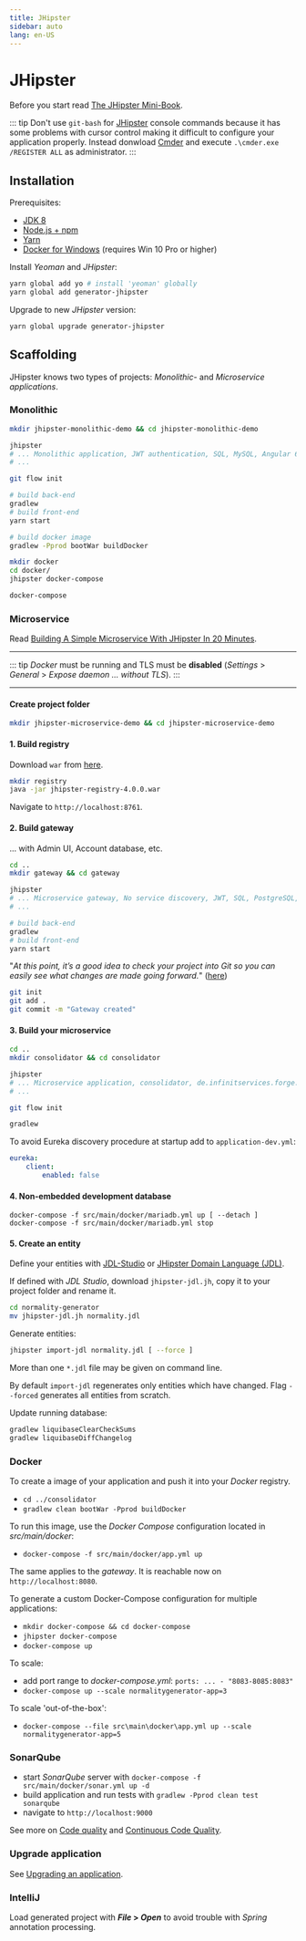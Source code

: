 ```yaml
---
title: JHipster
sidebar: auto
lang: en-US
---
```

# JHipster

Before you start read [The JHipster Mini-Book](https://www.infoq.com/minibooks/jhipster-4x-mini-book).

::: tip
Don't use `git-bash` for [JHipster](https://www.jhipster.tech/) console commands because it has some problems with cursor control making it difficult to configure your application properly. Instead donwload [Cmder](http://cmder.net/) and execute `.\cmder.exe /REGISTER ALL` as administrator.
:::

## Installation

Prerequisites:

* [JDK 8](http://www.oracle.com/technetwork/java/javase/downloads/jdk8-downloads-2133151.html)
* [Node.js + npm](https://nodejs.org/en/)
* [Yarn](https://yarnpkg.com/lang/en/)
* [Docker for Windows](https://docs.docker.com/docker-for-windows/install/) (requires Win 10 Pro or higher)

Install _Yeoman_ and _JHipster_:

```bash
yarn global add yo # install 'yeoman' globally
yarn global add generator-jhipster
```

Upgrade to new _JHipster_ version:

```bash
yarn global upgrade generator-jhipster
```

## Scaffolding

JHipster knows two types of projects: _Monolithic_- and _Microservice applications_.

### Monolithic

```bash
mkdir jhipster-monolithic-demo && cd jhipster-monolithic-demo

jhipster
# ... Monolithic application, JWT authentication, SQL, MySQL, Angular 6
# ...

git flow init

# build back-end
gradlew
# build front-end
yarn start

# build docker image
gradlew -Pprod bootWar buildDocker

mkdir docker
cd docker/
jhipster docker-compose

docker-compose
```

### Microservice

Read [Building A Simple Microservice With JHipster In 20 Minutes](http://blog.avenuecode.com/building-a-microservice-in-20-minutes-with-jhipster).

---

::: tip
_Docker_ must be running and TLS must be **disabled** (_Settings_ > _General_ > _Expose daemon ... without TLS_).
:::

---

#### Create project folder

```bash
mkdir jhipster-microservice-demo && cd jhipster-microservice-demo
```

#### 1. Build registry

Download `war` from [here](https://github.com/jhipster/jhipster-registry/releases).

```bash
mkdir registry
java -jar jhipster-registry-4.0.0.war
```

Navigate to `http://localhost:8761`.

#### 2. Build gateway

... with Admin UI, Account database, etc.

```bash
cd ..
mkdir gateway && cd gateway

jhipster
# ... Microservice gateway, No service discovery, JWT, SQL, PostgreSQL, H2 with disk-based persistence, No cache (!), Gradle
# ...

# build back-end
gradlew
# build front-end
yarn start
```

"_At this point, it’s a good idea to check your project into Git so you can easily see what changes are made going forward._" ([here](https://developer.okta.com/blog/2017/06/20/develop-microservices-with-jhipster))

```bash
git init
git add .
git commit -m "Gateway created"
```

#### 3. Build your microservice

```bash
cd ..
mkdir consolidator && cd consolidator

jhipster
# ... Microservice application, consolidator, de.infinitservices.forge.serviceplatform, No service discovery, JWT, No database, Gradle
# ...

git flow init

gradlew
```

To avoid Eureka discovery procedure at startup add to `application-dev.yml`:

```yaml
eureka:
    client:
        enabled: false
```

#### 4. Non-embedded development database

```docker
docker-compose -f src/main/docker/mariadb.yml up [ --detach ]
docker-compose -f src/main/docker/mariadb.yml stop
```

#### 5. Create an entity

Define your entities with [JDL-Studio](https://start.jhipster.tech/jdl-studio/) or [JHipster Domain Language (JDL)](https://www.jhipster.tech/jdl/).

If defined with _JDL Studio_, download `jhipster-jdl.jh`, copy it to your project folder and rename it.

```bash
cd normality-generator
mv jhipster-jdl.jh normality.jdl
```

Generate entities:

```bash
jhipster import-jdl normality.jdl [ --force ]
```

More than one `*.jdl` file may be given on command line.

By default `import-jdl` regenerates only entities which have changed. Flag `--forced` generates all entities from scratch.

Update running database:

```bash
gradlew liquibaseClearCheckSums
gradlew liquibaseDiffChangelog
```

### Docker

To create a image of your application and push it into your _Docker_ registry.

* `cd ../consolidator`
* `gradlew clean bootWar -Pprod buildDocker`

To run this image, use the _Docker Compose_ configuration located in _src/main/docker_:

* `docker-compose -f src/main/docker/app.yml up`

The same applies to the _gateway_. It is reachable now on `http://localhost:8080`.

To generate a custom Docker-Compose configuration for multiple applications:

* `mkdir docker-compose && cd docker-compose`
* `jhipster docker-compose`
* `docker-compose up`

To scale:

* add port range to _docker-compose.yml_: `ports: ... - "8083-8085:8083"`
* `docker-compose up --scale normalitygenerator-app=3`

To scale 'out-of-the-box':

* `docker-compose --file src\main\docker\app.yml up --scale normalitygenerator-app=5`

### SonarQube

* start _SonarQube_ server with `docker-compose -f src/main/docker/sonar.yml up -d`
* build application and run tests with `gradlew -Pprod clean test sonarqube`
* navigate to `http://localhost:9000`

See more on [Code quality](https://www.jhipster.tech/code-quality/) and [Continuous Code Quality](https://www.sonarqube.org/).

### Upgrade application

See [Upgrading an application](https://www.jhipster.tech/upgrading-an-application/).

### IntelliJ

Load generated project with **_File_ > _Open_** to avoid trouble with _Spring_ annotation processing.
